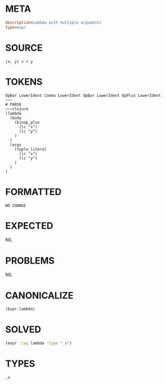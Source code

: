 # META
~~~ini
description=Lambda with multiple arguments
type=expr
~~~
# SOURCE
~~~roc
|x, y| x + y
~~~
# TOKENS
~~~text
OpBar LowerIdent Comma LowerIdent OpBar LowerIdent OpPlus LowerIdent ~~~
# PARSE
~~~clojure
(lambda
  (body
    (binop_plus
      (lc "x")
      (lc "y")
    )
  )
  (args
    (tuple_literal
      (lc "x")
      (lc "y")
    )
  )
)
~~~
# FORMATTED
~~~roc
NO CHANGE
~~~
# EXPECTED
NIL
# PROBLEMS
NIL
# CANONICALIZE
~~~clojure
(Expr.lambda)
~~~
# SOLVED
~~~clojure
(expr :tag lambda :type "_a")
~~~
# TYPES
~~~roc
_a
~~~
